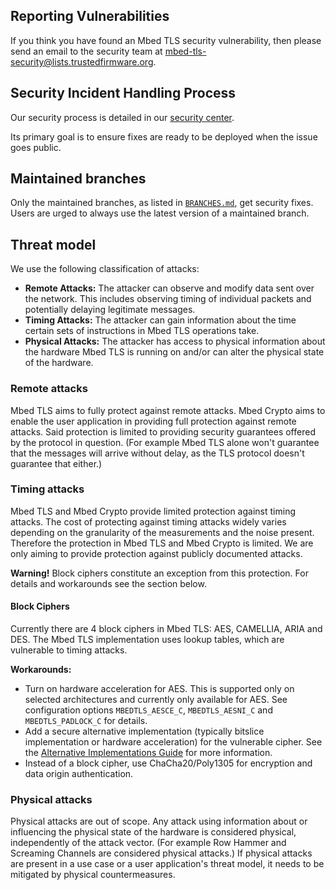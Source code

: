## Reporting Vulnerabilities

If you think you have found an Mbed TLS security vulnerability, then please
send an email to the security team at
<mbed-tls-security@lists.trustedfirmware.org>.

## Security Incident Handling Process

Our security process is detailed in our
[security
center](https://developer.trustedfirmware.org/w/mbed-tls/security-center/).

Its primary goal is to ensure fixes are ready to be deployed when the issue
goes public.

## Maintained branches

Only the maintained branches, as listed in [`BRANCHES.md`](BRANCHES.md),
get security fixes.
Users are urged to always use the latest version of a maintained branch.

## Threat model

We use the following classification of attacks:

- **Remote Attacks:** The attacker can observe and modify data sent over the
  network. This includes observing timing of individual packets and potentially
  delaying legitimate messages.
- **Timing Attacks:** The attacker can gain information about the time certain
  sets of instructions in Mbed TLS operations take.
- **Physical Attacks:** The attacker has access to physical information about
  the hardware Mbed TLS is running on and/or can alter the physical state of
  the hardware.

### Remote attacks

Mbed TLS aims to fully protect against remote attacks. Mbed Crypto aims to
enable the user application in providing full protection against remote
attacks. Said protection is limited to providing security guarantees offered by
the protocol in question. (For example Mbed TLS alone won't guarantee that the
messages will arrive without delay, as the TLS protocol doesn't guarantee that
either.)

### Timing attacks

Mbed TLS and Mbed Crypto provide limited protection against timing attacks. The
cost of protecting against timing attacks widely varies depending on the
granularity of the measurements and the noise present. Therefore the protection
in Mbed TLS and Mbed Crypto is limited. We are only aiming to provide protection
against publicly documented attacks.

**Warning!** Block ciphers constitute an exception from this protection. For
details and workarounds see the section below.

#### Block Ciphers

Currently there are 4 block ciphers in Mbed TLS: AES, CAMELLIA, ARIA and DES.
The Mbed TLS implementation uses lookup tables, which are vulnerable to timing
attacks.

**Workarounds:**

- Turn on hardware acceleration for AES. This is supported only on selected
  architectures and currently only available for AES. See configuration options
  `MBEDTLS_AESCE_C`, `MBEDTLS_AESNI_C` and `MBEDTLS_PADLOCK_C` for details.
- Add a secure alternative implementation (typically bitslice implementation or
  hardware acceleration) for the vulnerable cipher. See the [Alternative
Implementations Guide](docs/architecture/alternative-implementations.md) for
  more information.
- Instead of a block cipher, use ChaCha20/Poly1305 for encryption and data
  origin authentication.

### Physical attacks

Physical attacks are out of scope. Any attack using information about or
influencing the physical state of the hardware is considered physical,
independently of the attack vector. (For example Row Hammer and Screaming
Channels are considered physical attacks.) If physical attacks are present in a
use case or a user application's threat model, it needs to be mitigated by
physical countermeasures.
